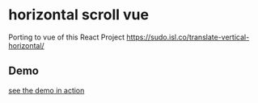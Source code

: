 # horizontal scroll vue
Porting to vue of this React Project https://sudo.isl.co/translate-vertical-horizontal/

## Demo

[see the demo in action](https://www.1-7.it/horizontal_scroll/)
